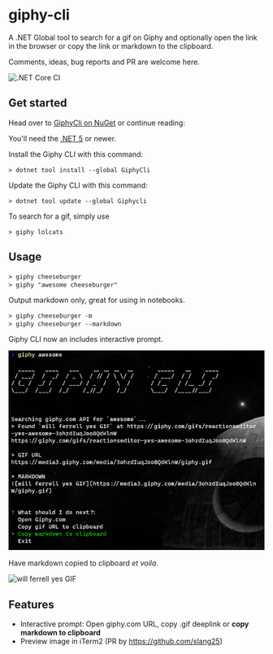 # giphy-cli
A .NET Global tool to search for a gif on Giphy and optionally open the link in the browser or copy the link or markdown to the clipboard.

Comments, ideas, bug reports and PR are welcome here.

![.NET Core CI](https://github.com/DavidDeSloovere/giphy-cli/workflows/.NET%20Core%20CI/badge.svg)

## Get started

Head over to [GiphyCli on NuGet](https://www.nuget.org/packages/GiphyCli) or continue reading:

You'll need the [.NET 5](https://www.microsoft.com/net/download) or newer.

Install the Giphy CLI with this command:

```
> dotnet tool install --global GiphyCli
```

Update the Giphy CLI with this command:

```
> dotnet tool update --global Giphycli
```

To search for a gif, simply use

```
> giphy lolcats
```

## Usage

```
> giphy cheeseburger
> giphy "awesome cheeseburger"
```

Output markdown only, great for using in notebooks.
```
> giphy cheeseburger -m
> giphy cheeseburger --markdown
```

Giphy CLI now an includes interactive prompt.

![Screenshot Giphy CLI](README-screenshot.png)

Have markdown copied to clipboard _et voila_.

![will ferrell yes GIF](https://media.giphy.com/media/3ohzdIuqJoo8QdKlnW/giphy-downsized.gif)

## Features

- Interactive prompt: Open giphy.com URL, copy .gif deeplink or __copy markdown to clipboard__
- Preview image in iTerm2 (PR by https://github.com/slang25) 
